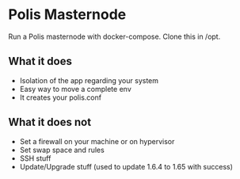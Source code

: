 # Polis Masternode
Run a Polis masternode with docker-compose.
Clone this in /opt.
## What it does
- Isolation of the app regarding your system
- Easy way to move a complete env
- It creates your polis.conf

## What it does not
- Set a firewall on your machine or on hypervisor
- Set swap space and rules
- SSH stuff
- Update/Upgrade stuff (used to update 1.6.4 to 1.65 with success)
